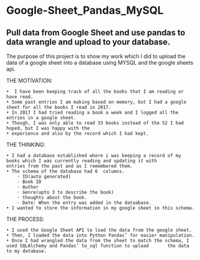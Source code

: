 # Google-Sheet_Pandas_MySQL
## Pull data from Google Sheet and use pandas to data wrangle and upload to your database.

The purpose of this project is to show my work which I did to upload the data of a google sheet into a database using MYSQL and the google sheets api. 

THE MOTIVATION:

    •  I have been keeping track of all the books that I am reading or have read. 
    • Some past entries I am making based on memory, but I had a google sheet for all the books I read in 2017.
    • In 2017 I had tried reading a book a week and I logged all the entries in a google sheet.
    • Though, I was only able to read 33 books instead of the 52 I had hoped, but I was happy with the 
    • experience and also by the record which I had kept. 
    
 THE THINKING: 
 
    • I had a database established where i was keeping a record of my books which I was currently reading and updating it with        entries from the past and as I remembered them. 
    • The schema of the database had 6  columns.
        ◦ ID(auto generated)
        ◦ Book ID
        ◦ Author
        ◦ Genre(upto 3 to describe the book)
        ◦ thoughts about the book.
        ◦ Date: When the entry was added in the dataabase.
    • I wanted to store the information in my google sheet in this schema. 
    
THE PROCESS:

    • I used the Google Sheet API to load the data from the google sheet. 
    • Then, I loaded the data into Python Pandas’ for easier manipulation.
    • Once I had wrangled the data from the sheet to match the schema, I used SQLAlchemy and Pandas’ to_sql function to upload       the data to my database. 
